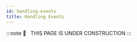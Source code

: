 ```yaml
---
id: handling-events
title: Handling Events
---
```


:::note
🚧   THIS PAGE IS UNDER CONSTRUCTION
:::
